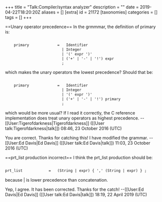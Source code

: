 +++
title = "Talk:Compiler/syntax analyzer"
description = ""
date = 2019-04-22T18:20:20Z
aliases = []
[extra]
id = 21172
[taxonomies]
categories = []
tags = []
+++

==Unary operator precedence==
In the grmmmar, the definition of primary is:

```txt

    primary             =   Identifier
                          | Integer
                          | '(' expr ')'
                          | ('+' | '-' | '!') expr
                          ;

```

which makes the unary operators the lowest precedence? Should that be:

```txt

    primary             =   Identifier
                          | Integer
                          | '(' expr ')'
                          | ('+' | '-' | '!') primary
                          ;

```

which would be more usual?
If I read it correctly, the C reference implementation does treat unary operators as highest precedence.
--[[User:Tigerofdarkness|Tigerofdarkness]] ([[User talk:Tigerofdarkness|talk]]) 08:46, 23 October 2016 (UTC)

You are correct.  Thanks for catching this! I have modified the grammar. --[[User:Ed Davis|Ed Davis]] ([[User talk:Ed Davis|talk]]) 11:03, 23 October 2016 (UTC)

==prt_list production incorrect==
I think the prt_list production should be:

```txt

prt_list            =   (String | expr) { ',' (String | expr) } ;

```

because | is lower precedence than concatenation.

Yep, I agree.  It has been corrected.  Thanks for the catch! --[[User:Ed Davis|Ed Davis]] ([[User talk:Ed Davis|talk]]) 18:19, 22 April 2019 (UTC)

